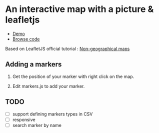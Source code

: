 # An interactive map with a picture & leafletjs

* [Demo](maccadia.github.io/map.html)
* [Browse code](https://github.com/MAccadia/maccadia.github.io/)


Based on LeafletJS official tutorial : [Non-geographical maps](http://leafletjs.com/examples/crs-simple/crs-simple.html)

## Adding a markers

1. Get the position of your marker with right click on the map.

2. Edit markers.js to add your marker.

## TODO
 - [ ] support defining markers types in CSV
 - [ ] responsive
 - [ ] search marker by name

